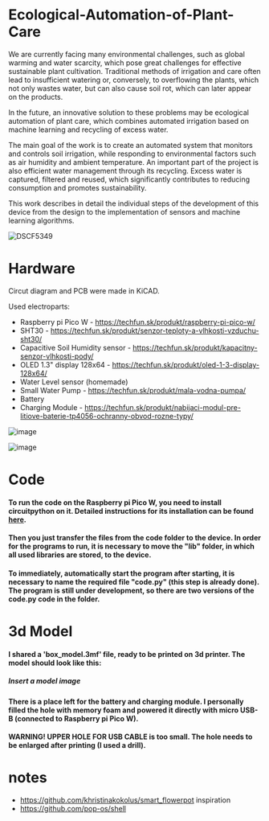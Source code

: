 # Ecological-Automation-of-Plant-Care
We are currently facing many environmental challenges, such as global warming and water scarcity, which pose great challenges for effective sustainable plant cultivation. Traditional methods of irrigation and care often lead to insufficient watering or, conversely, to overflowing the plants, which not only wastes water, but can also cause soil rot, which can later appear on the products.

 
 In the future, an innovative solution to these problems may be ecological automation of plant care, which combines automated irrigation based on machine learning and recycling of excess water.

 
 The main goal of the work is to create an automated system that monitors and controls soil irrigation, while responding to environmental factors such as air humidity and ambient temperature. An important part of the project is also efficient water management through its recycling. Excess water is captured, filtered and reused, which significantly contributes to reducing consumption and promotes sustainability.

 
 This work describes in detail the individual steps of the development of this device from the design to the implementation of sensors and machine learning algorithms.

![DSCF5349](https://github.com/user-attachments/assets/0a776cb1-b89a-4d63-9952-0938f3a37e86)


# Hardware
Circut diagram and PCB were made in KiCAD.

Used electroparts:
- Raspberry pi Pico W - https://techfun.sk/produkt/raspberry-pi-pico-w/
- SHT30 - https://techfun.sk/produkt/senzor-teploty-a-vlhkosti-vzduchu-sht30/
- Capacitive Soil Humidity sensor - https://techfun.sk/produkt/kapacitny-senzor-vlhkosti-pody/
- OLED 1.3" display 128x64 - https://techfun.sk/produkt/oled-1-3-display-128x64/
- Water Level sensor (homemade)
- Small Water Pump - https://techfun.sk/produkt/mala-vodna-pumpa/
- Battery
- Charging Module - https://techfun.sk/produkt/nabijaci-modul-pre-litiove-baterie-tp4056-ochranny-obvod-rozne-typy/


![image](https://github.com/user-attachments/assets/eedb83a2-ca62-448c-ba7a-b21b84b948e6)

![image](https://github.com/user-attachments/assets/a57c8f23-9203-4a7f-9593-deeb4754fe72)


# Code
#### To run the code on the Raspberry pi Pico W, you need to install circuitpython on it. Detailed instructions for its installation can be found [here](https://learn.adafruit.com/welcome-to-circuitpython/installing-circuitpython).

#### Then you just transfer the files from the code folder to the device. In order for the programs to run, it is necessary to move the "lib" folder, in which all used libraries are stored, to the device.

#### To immediately, automatically start the program after starting, it is necessary to name the required file "code.py" (this step is already done). The program is still under development, so there are two versions of the code.py code in the folder.


# 3d Model
#### I shared a 'box_model.3mf' file, ready to be printed on 3d printer. The model should look like this:

##### Insert a model image

#### There is a place left for the battery and charging module. I personally filled the hole with memory foam and powered it directly with micro USB-B (connected to Raspberry pi Pico W).
#### WARNING! UPPER HOLE FOR USB CABLE is too small. The hole needs to be enlarged after printing (I used a drill).

# notes
- https://github.com/khristinakokolus/smart_flowerpot inspiration
- https://github.com/pop-os/shell
